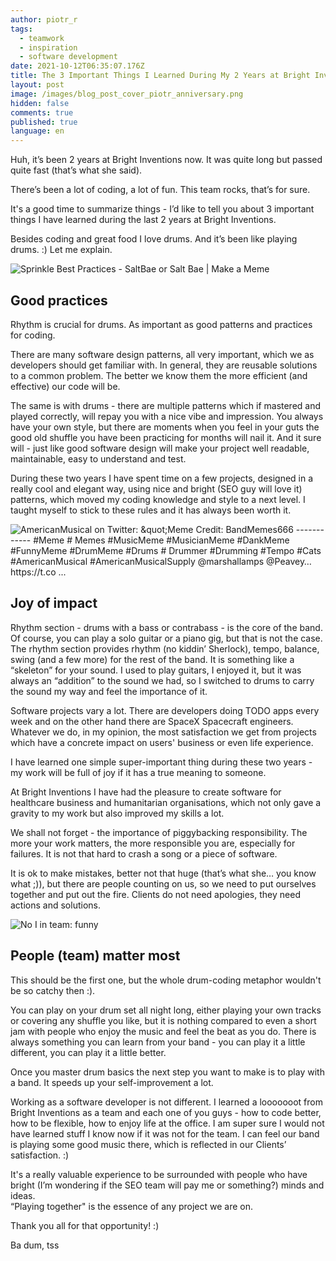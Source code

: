 ```yaml
---
author: piotr_r
tags:
  - teamwork
  - inspiration
  - software development
date: 2021-10-12T06:35:07.176Z
title: The 3 Important Things I Learned During My 2 Years at Bright Inventions
layout: post
image: /images/blog_post_cover_piotr_anniversary.png
hidden: false
comments: true
published: true
language: en
---
```

Huh, it’s been 2 years at Bright Inventions now. It was quite long but passed quite fast (that’s what she said). 

There’s been a lot of coding, a lot of fun. This team rocks, that’s for sure.

It's a good time to summarize things - I’d like to tell you about 3 important things I have learned during the last 2 years at Bright Inventions.

Besides coding and great food I love drums. And it’s been like playing drums. :) Let me explain.



![Sprinkle Best Practices - SaltBae or Salt Bae | Make a Meme](https://media.makeameme.org/created/sprinkle-best-practices.jpg)

## **Good practices**

Rhythm is crucial for drums. As important as good patterns and practices for coding.

There are many software design patterns, all very important, which we as developers should get familiar with. In general, they are reusable solutions to a common problem. The better we know them the more efficient (and effective) our code will be. 

The same is with drums - there are multiple patterns which if mastered and played correctly, will repay you with a nice vibe and impression. You always have your own style, but there are moments when you feel in your guts the good old shuffle you have been practicing for months will nail it. And it sure will - just like good software design will make your project well readable, maintainable, easy to understand and test.

During these two years I have spent time on a few projects, designed in a really cool and elegant way, using nice and bright (SEO guy will love it) patterns, which moved my coding knowledge and style to a next level. I taught myself to stick to these rules and it has always been worth it.





![AmericanMusical on Twitter: \&quot;Meme Credit: BandMemes666 ------------ #Meme # Memes #MusicMeme #MusicianMeme #DankMeme #FunnyMeme #DrumMeme #Drums # Drummer #Drumming #Tempo #Cats #AmericanMusical #AmericanMusicalSupply  @marshallamps @Peavey… https://t.co ...](https://pbs.twimg.com/media/ESItlZbW4AQfyLZ.jpg)

## Joy of impact

Rhythm section - drums with a bass or contrabass - is the core of the band. Of course, you can play a solo guitar or a piano gig, but that is not the case. The rhythm section provides rhythm (no kiddin’ Sherlock), tempo, balance, swing (and a few more) for the rest of the band. It is something like a “skeleton” for your sound. I used to play guitars, I enjoyed it, but it was always an “addition” to the sound we had, so I switched to drums to carry the sound my way and feel the importance of it.

Software projects vary a lot. There are developers doing TODO apps every week and on the other hand there are SpaceX Spacecraft engineers. Whatever we do, in my opinion, the most satisfaction we get from projects which have a concrete impact on users' business or even life experience. 

I have learned one simple super-important thing during these two years - my work will be full of joy if it has a true meaning to someone.

At Bright Inventions I have had the pleasure to create software for healthcare business and humanitarian organisations, which not only gave a gravity to my work but also improved my skills a lot.

We shall not forget - the importance of piggybacking responsibility. The more your work matters, the more responsible you are, especially for failures. It is not that hard to crash a song or a piece of software.

It is ok to make mistakes, better not that huge (that’s what she… you know what ;)), but there are people counting on us, so we need to put ourselves together and put out the fire. Clients do not need apologies, they need actions and solutions.





![No I in team: funny](https://i.redd.it/xdvlvnnp9gd11.jpg)

## People (team) matter most ﻿ ﻿

This should be the first one, but the whole drum-coding metaphor wouldn't  be so catchy then :).

You can play on your drum set all night long, either playing your own tracks or covering any shuffle you like, but it is nothing compared to even a short jam with people who enjoy the music and feel the beat as you do. There is always something you can learn from your band - you can play it a little different, you can play it a little better. 

Once you master drum basics the next step you want to make is to play with a band. It speeds up your self-improvement a lot.

Working as a software developer is not different. I learned a looooooot from Bright Inventions as a team and each one of you guys - how to code better, how to be flexible, how to enjoy life at the office. I am super sure I would not have learned stuff I know now if it was not for the team. I can feel our band is playing some good music there, which is reflected in our Clients’ satisfaction. :)

It's a really valuable experience to be surrounded with people who have bright (I’m wondering if the SEO team will pay me or something?) minds and ideas.\
“Playing together" is the essence of any project we are on.

Thank you all for that opportunity! :)

Ba dum, tss
